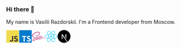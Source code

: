 ### Hi there 👋

My name is Vasilii Razdorskii.
I'm a Frontend developer from Moscow.

<a  target="blank" ><img src="https://github.com/devicons/devicon/blob/master/icons/javascript/javascript-original.svg" height="35"/></a><a  target="blank" ><img src="https://github.com/devicons/devicon/blob/master/icons/typescript/typescript-original.svg" height="35"/></a><a  target="blank" ><img src="https://github.com/devicons/devicon/blob/master/icons/sass/sass-original.svg" height="35"/></a><a  target="blank" ><img src="https://github.com/devicons/devicon/blob/master/icons/react/react-original.svg" height="35"/></a><a  target="blank" ><img src="https://github.com/devicons/devicon/blob/master/icons/nextjs/nextjs-original.svg" height="35"/></a>

